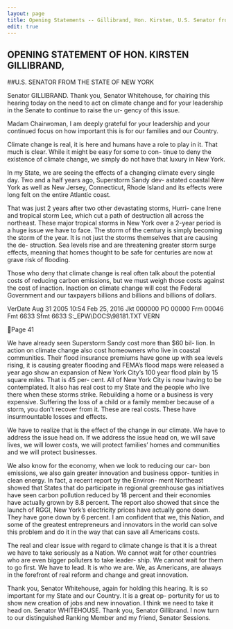 ```yaml
---
layout: page
title: Opening Statements -- Gillibrand, Hon. Kirsten, U.S. Senator from the State of New York
edit: true
---
```



## OPENING STATEMENT OF HON. KIRSTEN GILLIBRAND, 
##U.S. SENATOR FROM THE STATE OF NEW YORK 

Senator GILLIBRAND. Thank you, Senator Whitehouse, 
for chairing this hearing today on the need to act on climate change 
and for your leadership in the Senate to continue to raise the ur-
gency of this issue. 

Madam Chairwoman, I am deeply grateful for your leadership 
and your continued focus on how important this is for our families 
and our Country. 

Climate change is real, it is here and humans have a role to play 
in it. That much is clear. While it might be easy for some to con-
tinue to deny the existence of climate change, we simply do not 
have that luxury in New York. 

In my State, we are seeing the effects of a changing climate 
every single day. Two and a half years ago, Superstorm Sandy dev-
astated coastal New York as well as New Jersey, Connecticut, 
Rhode Island and its effects were long felt on the entire Atlantic 
coast. 

That was just 2 years after two other devastating storms, Hurri-
cane Irene and tropical storm Lee, which cut a path of destruction 
all across the northeast. These major tropical storms in New York 
over a 2-year period is a huge issue we have to face. 
The storm of the century is simply becoming the storm of the 
year. It is not just the storms themselves that are causing the de-
struction. Sea levels rise and are threatening greater storm surge 
effects, meaning that homes thought to be safe for centuries are 
now at grave risk of flooding. 

Those who deny that climate change is real often talk about the 
potential costs of reducing carbon emissions, but we must weigh 
those costs against the cost of inaction. Inaction on climate change 
will cost the Federal Government and our taxpayers billions and 
billions and billions of dollars. 

VerDate Aug 31 2005 10:54 Feb 25, 2016 Jkt 000000 PO 00000 Frm 00046 Fmt 6633 Sfmt 6633 S:\_EPW\DOCS\98181.TXT VERN

Page 41 

We have already seen Superstorm Sandy cost more than $60 bil-
lion. In action on climate change also cost homeowners who live in 
coastal communities. Their flood insurance premiums have gone up 
with sea levels rising, it is causing greater flooding and FEMA’s 
flood maps were released a year ago show an expansion of New 
York City’s 100 year flood plain by 15 square miles. That is 45 per-
cent. All of New York City is now having to be contemplated. 
It also has real cost to my State and the people who live there 
when these storms strike. Rebuilding a home or a business is very 
expensive. Suffering the loss of a child or a family member because 
of a storm, you don’t recover from it. These are real costs. These 
have insurmountable losses and effects. 

We have to realize that is the effect of the change in our climate. 
We have to address the issue head on. If we address the issue head 
on, we will save lives, we will lower costs, we will protect families’ 
homes and communities and we will protect businesses. 

We also know for the economy, when we look to reducing our car-
bon emissions, we also gain greater innovation and business oppor-
tunities in clean energy. In fact, a recent report by the Environ-
ment Northeast showed that States that do participate in regional 
greenhouse gas initiatives have seen carbon pollution reduced by 
18 percent and their economies have actually grown by 8.8 percent. 
The report also showed that since the launch of RGGI, New 
York’s electricity prices have actually gone down. They have gone 
down by 6 percent. I am confident that we, this Nation, and some 
of the greatest entrepreneurs and innovators in the world can solve 
this problem and do it in the way that can save all Americans 
costs. 

The real and clear issue with regard to climate change is that it 
is a threat we have to take seriously as a Nation. We cannot wait 
for other countries who are even bigger polluters to take leader-
ship. We cannot wait for them to go first. We have to lead. It is 
who we are. We, as Americans, are always in the forefront of real 
reform and change and great innovation. 

Thank you, Senator Whitehouse, again for holding this hearing. 
It is so important for my State and our Country. It is a great op-
portunity for us to show new creation of jobs and new innovation. 
I think we need to take it head on. 
Senator WHITEHOUSE. Thank you, Senator Gillibrand. 
I now turn to our distinguished Ranking Member and my friend, 
Senator Sessions. 
